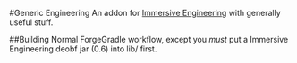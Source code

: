 #Generic Engineering
An addon for [Immersive Engineering](https://github.com/BluSunrize/ImmersiveEngineering) with generally useful stuff.

##Building
Normal ForgeGradle workflow, except you *must* put a Immersive Engineering deobf jar (0.6) into lib/ first.
